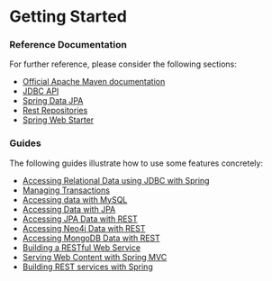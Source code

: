 # Getting Started

### Reference Documentation
For further reference, please consider the following sections:

* [Official Apache Maven documentation](https://maven.apache.org/guides/index.html)
* [JDBC API](https://docs.spring.io/spring-boot/docs/{bootVersion}/reference/htmlsingle/#boot-features-sql)
* [Spring Data JPA](https://docs.spring.io/spring-boot/docs/{bootVersion}/reference/htmlsingle/#boot-features-jpa-and-spring-data)
* [Rest Repositories](https://docs.spring.io/spring-boot/docs/{bootVersion}/reference/htmlsingle/#howto-use-exposing-spring-data-repositories-rest-endpoint)
* [Spring Web Starter](https://docs.spring.io/spring-boot/docs/{bootVersion}/reference/htmlsingle/#boot-features-developing-web-applications)

### Guides
The following guides illustrate how to use some features concretely:

* [Accessing Relational Data using JDBC with Spring](https://spring.io/guides/gs/relational-data-access/)
* [Managing Transactions](https://spring.io/guides/gs/managing-transactions/)
* [Accessing data with MySQL](https://spring.io/guides/gs/accessing-data-mysql/)
* [Accessing Data with JPA](https://spring.io/guides/gs/accessing-data-jpa/)
* [Accessing JPA Data with REST](https://spring.io/guides/gs/accessing-data-rest/)
* [Accessing Neo4j Data with REST](https://spring.io/guides/gs/accessing-neo4j-data-rest/)
* [Accessing MongoDB Data with REST](https://spring.io/guides/gs/accessing-mongodb-data-rest/)
* [Building a RESTful Web Service](https://spring.io/guides/gs/rest-service/)
* [Serving Web Content with Spring MVC](https://spring.io/guides/gs/serving-web-content/)
* [Building REST services with Spring](https://spring.io/guides/tutorials/bookmarks/)

